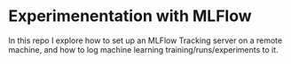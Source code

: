 # Experimenentation with MLFlow

In this repo I explore how to set up an MLFlow Tracking server on a remote machine, and how to log machine learning training/runs/experiments to it. 